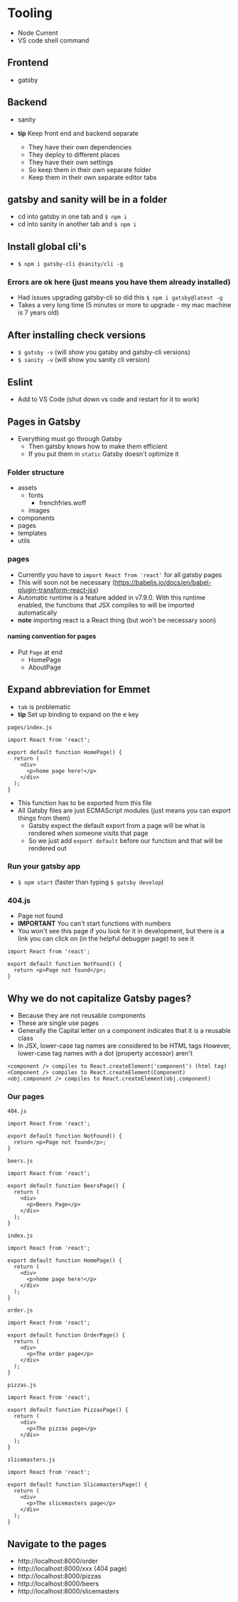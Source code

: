 # Tooling
* Node Current
* VS code shell command

## Frontend
* gatsby

## Backend
* sanity

* **tip** Keep front end and backend separate
    - They have their own dependencies
    - They deploy to different places
    - They have their own settings
    - So keep them in their own separate folder
    - Keep them in their own separate editor tabs

## gatsby and sanity will be in a folder
* cd into gatsby in one tab and `$ npm i`
* cd into sanity in another tab and `$ npm i`

## Install global cli's
* `$ npm i gatsby-cli @sanity/cli -g`

### Errors are ok here (just means you have them already installed)
* Had issues upgrading gatsby-cli so did this `$ npm i gatsby@latest -g`
* Takes a very long time (5 minutes or more to upgrade - my mac machine is 7 years old)

## After installing check versions
* `$ gatsby -v` (will show you gatsby and gatsby-cli versions)
* `$ sanity -v` (will show you sanity cli version)

## Eslint
* Add to VS Code (shut down vs code and restart for it to work)

## Pages in Gatsby
* Everything must go through Gatsby
    - Then gatsby knows how to make them efficient
    - If you put them in `static` Gatsby doesn't optimize it

### Folder structure
* assets
    - fonts
        + frenchfries.woff
    - images
* components
* pages
* templates
* utils

### pages
* Currently you have to `import React from 'react'` for all gatsby pages
* This will soon not be necessary (https://babeljs.io/docs/en/babel-plugin-transform-react-jsx)
* Automatic runtime is a feature added in v7.9.0. With this runtime enabled, the functions that JSX compiles to will be imported automatically
* **note** importing react is a React thing (but won't be necessary soon)

#### naming convention for pages
* Put `Page` at end
    - HomePage
    - AboutPage

## Expand abbreviation for Emmet
* `tab` is problematic
* **tip** Set up binding to expand on the e key

`pages/index.js`

```
import React from 'react';

export default function HomePage() {
  return (
    <div>
      <p>home page here!</p>
    </div>
  );
}
```

* This function has to be exported from this file
* All Gatsby files are just ECMAScript modules (just means you can export things from them)
    - Gatsby expect the default export from a page will be what is rendered when someone visits that page
    - So we just add `export default` before our function and that will be rendered out

### Run your gatsby app
* `$ npm start` (faster than typing `$ gatsby develop`)


### 404.js
* Page not found
* **IMPORTANT** You can't start functions with numbers
* You won't see this page if you look for it in development, but there is a link you can click on (in the helpful debugger page) to see it

```
import React from 'react';

export default function NotFound() {
  return <p>Page not found</p>;
}
```

## Why we do not capitalize Gatsby pages?
* Because they are not reusable components
* These are single use pages
* Generally the Capital letter on a component indicates that it is a reusable class
* In JSX, lower-case tag names are considered to be HTML tags
    However, lower-case tag names with a dot (property accessor) aren't

```
<component /> compiles to React.createElement('component') (html tag)
<Component /> compiles to React.createElement(Component)
<obj.component /> compiles to React.createElement(obj.component)
```

### Our pages
`404.js`

```
import React from 'react';

export default function NotFound() {
  return <p>Page not found</p>;
}

```

`beers.js`

```
import React from 'react';

export default function BeersPage() {
  return (
    <div>
      <p>Beers Page</p>
    </div>
  );
}

```

`index.js`

```
import React from 'react';

export default function HomePage() {
  return (
    <div>
      <p>home page here!</p>
    </div>
  );
}

```

`order.js`

```
import React from 'react';

export default function OrderPage() {
  return (
    <div>
      <p>The order page</p>
    </div>
  );
}

```

`pizzas.js`

```
import React from 'react';

export default function PizzasPage() {
  return (
    <div>
      <p>The pizzas page</p>
    </div>
  );
}

```

`slicemasters.js`

```
import React from 'react';

export default function SlicemastersPage() {
  return (
    <div>
      <p>The slicemasters page</p>
    </div>
  );
}
```

## Navigate to the pages
* http://localhost:8000/order
* http://localhost:8000/xxx (404 page)
* http://localhost:8000/pizzas
* http://localhost:8000/beers
* http://localhost:8000/slicemasters


